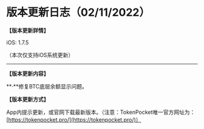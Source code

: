 # 版本更新日志（02/11/2022）

**【版本更新詳情】**

iOS: 1.7.5

（本次仅支持iOS系统更新）

****

**【版本更新内容】**

**·**修复BTC底层余额显示问题。



**【版本更新方式】**

App内提示更新，或官网下载最新版本。（注意：TokenPocket唯一官方网址为：[https://tokenpocket.pro/](https://tokenpocket.pro/)）
